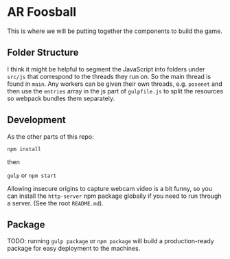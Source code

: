 # AR Foosball

This is where we will be putting together the components to build the game.

## Folder Structure

I think it might be helpful to segment the JavaScript into folders under `src/js` that correspond to the threads they run on.
So the main thread is found in `main`. Any workers can be given their own threads, e.g. `posenet` and then use the `entries` array in the js part of `gulpfile.js` to split the resources so webpack bundles them separately.

## Development

As the other parts of this repo:

`npm install`

then

`gulp` or `npm start`

Allowing insecure origins to capture webcam video is a bit funny, so you can install the `http-server` npm package globally if you need to run through a server. (See the root `README.md`).

## Package

TODO: running `gulp package` or `npm package` will build a production-ready package for easy deployment to the machines.